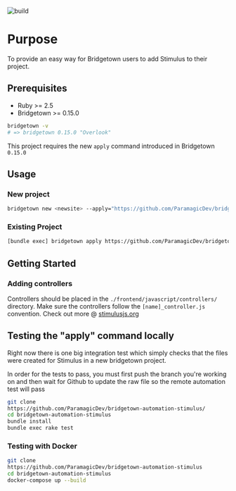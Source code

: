 ![build](https://github.com/ParamagicDev/bridgetown-automation-stimulus/workflows/build/badge.svg)

# Purpose

To provide an easy way for Bridgetown users to add Stimulus to their project.

## Prerequisites

- Ruby >= 2.5
- Bridgetown >= 0.15.0

```bash
bridgetown -v
# => bridgetown 0.15.0 "Overlook"
```

This project requires the new `apply` command introduced in Bridgetown
`0.15.0`

## Usage

### New project

```bash
bridgetown new <newsite> --apply="https://github.com/ParamagicDev/bridgetown-automation-stimulus"
```

### Existing Project

```bash
[bundle exec] bridgetown apply https://github.com/ParamagicDev/bridgetown-automation-stimulus
```

## Getting Started

### Adding controllers

Controllers should be placed in the `./frontend/javascript/controllers/` directory.
Make sure the controllers follow the `[name]_controller.js` convention.
Check out more @ [stimulusjs.org](https://stimulusjs.org)

## Testing the "apply" command locally

Right now there is one big integration test which simply
checks that the files were created for Stimulus in a new bridgetown project.

In order for the tests to pass, you must first push the branch you're working on and then
wait for Github to update the raw file so the remote automation test will pass

```bash
git clone
https://github.com/ParamagicDev/bridgetown-automation-stimulus/
cd bridgetown-automation-stimulus
bundle install
bundle exec rake test
```

### Testing with Docker

```bash
git clone
https://github.com/ParamagicDev/bridgetown-automation-stimulus
cd bridgetown-automation-stimulus
docker-compose up --build
```
